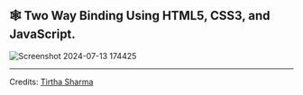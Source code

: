 ## 🕸️ Two Way Binding Using HTML5, CSS3, and JavaScript.

![Screenshot 2024-07-13 174425](https://github.com/user-attachments/assets/9148bdad-4f7f-46e9-929f-1a60e8839f03)

----

Credits: [Tirtha Sharma](https://github.com/genze121 "Tirtha Sharma")

